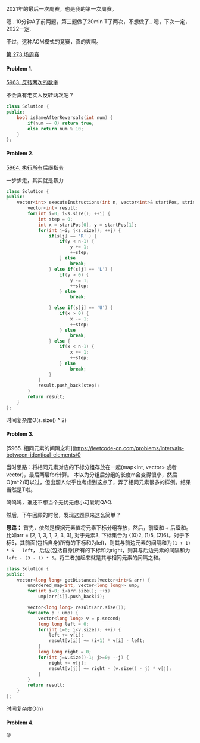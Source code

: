 2021年的最后一次周赛，也是我的第一次周赛。

嗯.. 10分钟A了前两题，第三题做了20min T了两次，不想做了.. 嗯，下次一定，2022一定.

不过，这种ACM模式的竞赛，真的爽啊。

[第 273 场周赛](https://leetcode-cn.com/contest/weekly-contest-273/)

#### Problem 1.

[5963. 反转两次的数字](https://leetcode-cn.com/problems/a-number-after-a-double-reversal/)

不会真有老实人反转两次吧？

```C++
class Solution {
public:
    bool isSameAfterReversals(int num) {
        if(num == 0) return true;
        else return num % 10;
    }
};
```
#### Problem 2.

[5964. 执行所有后缀指令](https://leetcode-cn.com/problems/execution-of-all-suffix-instructions-staying-in-a-grid/)

一步步走，其实就是暴力

```C++
class Solution {
public:
    vector<int> executeInstructions(int n, vector<int>& startPos, string s) {
        vector<int> result;
        for(int i=0; i<s.size(); ++i) {
            int step = 0;
            int x = startPos[0], y = startPos[1];
            for(int j=i; j<s.size(); ++j) {
                if(s[j] == 'R' ) {
                    if(y < n-1) {
                        y += 1;
                        ++step;           
                    } else 
                        break;
                } else if(s[j] == 'L') {
                    if(y > 0) {
                        y -= 1;
                        ++step;                      
                    } else
                        break;

                } else if(s[j] == 'U') {
                    if(x > 0) {
                        x -= 1;
                        ++step;
                    } else
                        break;
                } else {
                    if(x < n-1) {
                        x += 1;
                        ++step;
                    } else
                        break;
                }
            }
            result.push_back(step);
        }
        return result;
    }
};
```

时间复杂度O(s.size() ^ 2)

#### Problem 3.

[5965. 相同元素的间隔之和](https://leetcode-cn.com/problems/intervals-between-identical-elements/0

当时思路：将相同元素对应的下标分组存放在一起(map<int, vector> 或者 vector<vector>)，最后两层for计算。 本以为分组后分组的长度m会变得很小，然后O(m^2)可以过，但出题人似乎也考虑到这点了，弄了相同元素很多的样例。结果当然是T啦。

呜呜呜，谁还不想当个无忧无虑小可爱呢QAQ.

然后，下午回顾的时候，发现这题原来这么简单？

**思路：** 首先，依然是根据元素值将元素下标分组存放，然后，前缀和 + 后缀和。比如arr = [2, 1, 3, 1, 2, 3, 3], 对于元素3, 下标集合为 {(0)2, (1)5, (2)6}。对于下标5，其前面(包括自身)所有的下标和为left，则其与前边元素的间隔和为`(1 + 1) * 5 - left`， 后边(包括自身)所有的下标和为right，则其与后边元素的间隔和为`left - (3 - 1) * 5`。将二者加起来就是其与相同元素的间隔之和。
 
```C++
class Solution {
public:
    vector<long long> getDistances(vector<int>& arr) {
        unordered_map<int, vector<long long>> ump;
        for(int i=0; i<arr.size(); ++i) 
            ump[arr[i]].push_back(i);

        vector<long long> result(arr.size());
        for(auto p : ump) {
            vector<long long> v = p.second;
            long long left = 0;
            for(int i=0; i<v.size(); ++i) {
                left += v[i];
                result[v[i]] += (i+1) * v[i] - left;
            }
            long long right = 0;
            for(int j=v.size()-1; j>=0; --j) {
                right += v[j];
                result[v[j]] += right - (v.size() - j) * v[j];
            }
        }
        return result;
    }
};
```
时间复杂度O(n)  
    
#### Problem 4.
    
    😠
    
